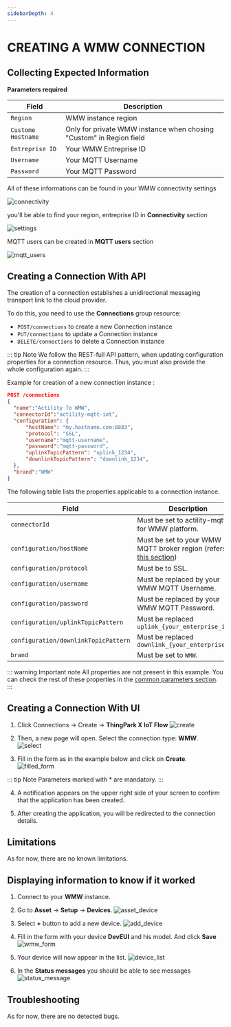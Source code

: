 ```yaml
---
sidebarDepth: 4
---
```


# CREATING A WMW CONNECTION

## Collecting Expected Information

**Parameters required**

| Field | Description |
| ------ | ----------- |
| ```Region``` | WMW instance region |
| ```Custome Hostname``` | Only for private WMW instance when chosing "Custom" in Region field |
| ```Entreprise ID``` | Your WMW Entreprise ID |
| ```Username``` | Your MQTT Username |
| ```Password``` | Your MQTT Password |


All of these informations can be found in your WMW connectivity settings

![connectivity](./images/connectivy.png)

you'll be able to find your region, entreprise ID in **Connectivity** section

![settings](./images/settings.png)

MQTT users can be created in **MQTT users** section

![mqtt_users](./images/mqtt_users.png)



## Creating a Connection With API

The creation of a connection establishes a unidirectional messaging transport link to the cloud provider.

To do this, you need to use the **Connections** group resource:
*	`POST/connections` to create a new Connection instance
*	`PUT/connections` to update a Connection instance
*	`DELETE/connections` to delete a Connection instance


::: tip Note
We follow the REST-full API pattern, when updating configuration properties for a connection resource. Thus, you must also provide the whole configuration again.
:::

Example for creation of a new connection instance :

```json
POST /connections
{
  "name":"Actility To WMW",
  "connectorId":"actility-mqtt-iot",
  "configuration": {
      "hostName": "my.hostname.com:8883",
      "protocol": "SSL",
      "username":"mqtt-username",
      "password":"mqtt-password",
      "uplinkTopicPattern": "uplink_1234",
      "downlinkTopicPattern": "downlink_1234",
  },
  "brand":"WMW"
}
```

The following table lists the properties applicable to a connection instance.

| Field | Description |
| ------ | ----------- |
| ```connectorId``` | Must be set to actility-mqtt-iot for WMW platform. |
| ```configuration/hostName``` | Must be set to your WMW MQTT broker region (refers to [this section](#collecting-expected-information)) |
| ```configuration/protocol``` | Must be to SSL. |
| ```configuration/username``` | Must be replaced by your WMW MQTT Username. |
| ```configuration/password``` | Must be replaced by your WMW MQTT Password. |
| ```configuration/uplinkTopicPattern``` | Must be replaced ```uplink_{your_enterprise_id}``` |
| ```configuration/downlinkTopicPattern``` | Must be replaced ```downlink_{your_enterprise_id}``` |
| ```brand``` | Must be set to ```WMW```. |

::: warning Important note
All properties are not present in this example. You can check the rest of these properties in the [common parameters section](../../Getting_Started/Setting_Up_A_Connection_instance/About_connections.html#common-parameters).
:::

## Creating a Connection With UI

1. Click Connections -> Create -> **ThingPark X IoT Flow**
![create](./images/create.png)


2. Then, a new page will open. Select the connection type: **WMW**.
![select](./images/select.png)

3. Fill in the form as in the example below and click on **Create**.
![filled_form](./images/filled_form.png)

::: tip Note
Parameters marked with * are mandatory.
:::

4. A notification appears on the upper right side of your screen to confirm that the application has been created.

5. After creating the application, you will be redirected to the connection details.

## Limitations

As for now, there are no known limitations.

## Displaying information to know if it worked

1. Connect to your **WMW** instance.

2. Go to **Asset** -> **Setup** -> **Devices**.
![asset_device](./images/asset_device.png)

3. Select **+** button to add a new device.
![add_device](./images/add_device.png)

4. Fill in the form with your device **DevEUI** and his model. And click **Save**
![wmw_form](./images/wmw_form.png)

5. Your device will now appear in the list.
![device_list](./images/list.png)

6. In the **Status messages** you should be able to see messages
![status_message](./images/status_message.png)

## Troubleshooting

As for now, there are no detected bugs.